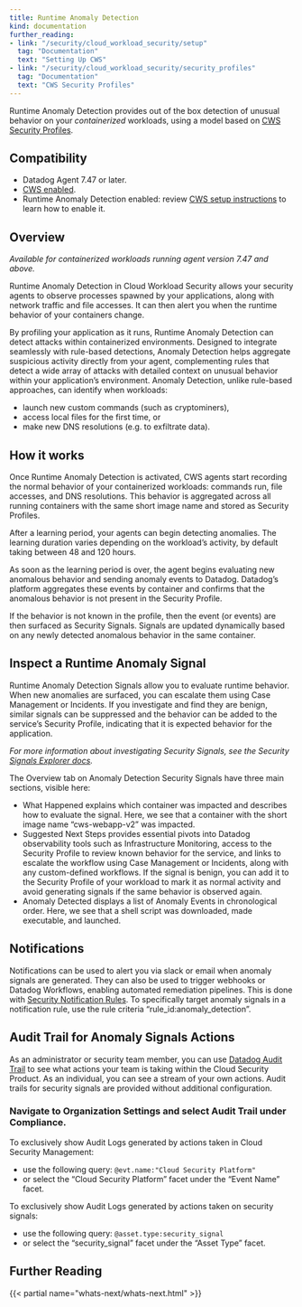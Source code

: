 ```yaml
---
title: Runtime Anomaly Detection
kind: documentation
further_reading:
- link: "/security/cloud_workload_security/setup"
  tag: "Documentation"
  text: "Setting Up CWS"
- link: "/security/cloud_workload_security/security_profiles"
  tag: "Documentation"
  text: "CWS Security Profiles"
---
```


Runtime Anomaly Detection provides out of the box detection of unusual behavior on your _containerized_ workloads, using a model based on [CWS Security Profiles][6].


## Compatibility

- Datadog Agent 7.47 or later.
- [CWS enabled][1].
- Runtime Anomaly Detection enabled: review [CWS setup instructions][2] to learn how to enable it.

## Overview

*Available for containerized workloads running agent version 7.47 and above.*

Runtime Anomaly Detection in Cloud Workload Security allows your security agents to observe processes spawned by your applications, along with network traffic and file accesses. It can then alert you when the runtime behavior of your containers change.

By profiling your application as it runs, Runtime Anomaly Detection can detect attacks within containerized environments. Designed to integrate seamlessly with rule-based detections, Anomaly Detection helps aggregate suspicious activity directly from your agent, complementing rules that detect a wide array of attacks with detailed context on unusual behavior within your application’s environment. Anomaly Detection, unlike rule-based approaches, can identify when workloads:
- launch new custom commands (such as cryptominers),
- access local files for the first time, or
- make new DNS resolutions (e.g. to exfiltrate data).

## How it works

Once Runtime Anomaly Detection is activated, CWS agents start recording the normal behavior of your containerized workloads: commands run, file accesses, and DNS resolutions. This behavior is aggregated across all running containers with the same short image name and stored as Security Profiles.

After a learning period, your agents can begin detecting anomalies. The learning duration varies depending on the workload’s activity, by default taking between 48 and 120 hours.

As soon as the learning period is over, the agent begins evaluating new anomalous behavior and sending anomaly events to Datadog. Datadog’s platform aggregates these events by container and confirms that the anomalous behavior is not present in the Security Profile.

If the behavior is not known in the profile, then the event (or events) are then surfaced as Security Signals. Signals are updated dynamically based on any newly detected anomalous behavior in the same container.



## Inspect a Runtime Anomaly Signal

Runtime Anomaly Detection Signals allow you to evaluate runtime behavior. When new anomalies are surfaced, you can escalate them using Case Management or Incidents. If you investigate and find they are benign, similar signals can be suppressed and the behavior can be added to the service’s Security Profile, indicating that it is expected behavior for the application.

*For more information about investigating Security Signals, see the Security [Signals Explorer docs][4].*

The Overview tab on Anomaly Detection Security Signals have three main sections, visible here:

- What Happened explains which container was impacted and describes how to evaluate the signal. Here, we see that a container with the short image name “cws-webapp-v2” was impacted.
- Suggested Next Steps provides essential pivots into Datadog observability tools such as Infrastructure Monitoring, access to the Security Profile to review known behavior for the service, and links to escalate the workflow using Case Management or Incidents, along with any custom-defined workflows. If the signal is benign, you can add it to the Security Profile of your workload to mark it as normal activity and avoid generating signals if the same behavior is observed again.
- Anomaly Detected displays a list of Anomaly Events in chronological order. Here, we see that a shell script was downloaded, made executable, and launched.

## Notifications

Notifications can be used to alert you via slack or email when anomaly signals are generated. They can also be used to trigger webhooks or Datadog Workflows, enabling automated remediation pipelines. This is done with [Security Notification Rules][3]. To specifically target anomaly signals in a notification rule, use the rule criteria “rule_id:anomaly_detection”.

## Audit Trail for Anomaly Signals Actions

As an administrator or security team member, you can use [Datadog Audit Trail][5] to see what actions your team is taking within the Cloud Security Product. As an individual, you can see a stream of your own actions. Audit trails for security signals are provided without additional configuration.


### Navigate to Organization Settings and select Audit Trail under Compliance.

To exclusively show Audit Logs generated by actions taken in Cloud Security Management:
- use the following query: `@evt.name:"Cloud Security Platform"`
- or select the “Cloud Security Platform” facet under the “Event Name” facet.

To exclusively show Audit Logs generated by actions taken on security signals:
- use the following query: `@asset.type:security_signal`
- or select the “security_signal” facet under the “Asset Type” facet.

## Further Reading
{{< partial name="whats-next/whats-next.html" >}}

[1]: /security/cloud_workload_security/setup
[2]: /security/cloud_workload_security/setup?tab=kuberneteshelm#configure-the-cws-agent
[3]: /security/notifications/rules/
[4]: /security/explorer/#inspect-a-security-signal
[5]: /account_management/audit_trail/#overview
[6]: /security/cloud_workload_security/security_profiles
